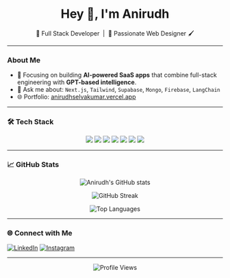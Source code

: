 <h1 align="center">Hey 👋, I'm Anirudh</h1>
<p align="center">🚀 Full Stack Developer &nbsp;|&nbsp; 🎨 Passionate Web Designer 🖌️</p>

---

###  About Me

- 🧠 Focusing on building **AI-powered SaaS apps** that combine full-stack engineering with **GPT-based intelligence**.
- 💬 Ask me about: `Next.js`, `Tailwind`, `Supabase`, `Mongo`, `Firebase`, `LangChain`
- 🌐 Portfolio: [anirudhselvakumar.vercel.app](https://anirudhselvakumar.vercel.app/)

---

### 🛠 Tech Stack

<p align="center">
  <img src="https://img.shields.io/badge/MongoDB-4EA94B?style=for-the-badge&logo=mongodb&logoColor=white"/>
  <img src="https://img.shields.io/badge/Express.js-404D59?style=for-the-badge"/>
  <img src="https://img.shields.io/badge/React-20232A?style=for-the-badge&logo=react"/>
  <img src="https://img.shields.io/badge/Node.js-339933?style=for-the-badge&logo=nodedotjs"/>
  <img src="https://img.shields.io/badge/Next.js-black?style=for-the-badge&logo=nextdotjs"/>
  <img src="https://img.shields.io/badge/TailwindCSS-38B2AC?style=for-the-badge&logo=tailwind-css"/>
  <img src="https://img.shields.io/badge/Supabase-3ECF8E?style=for-the-badge&logo=supabase"/>
</p>

---

### 📈 GitHub Stats

<p align="center">
  <img src="https://github-readme-stats.vercel.app/api?username=AnirudhS3110&show_icons=true&theme=radical" alt="Anirudh's GitHub stats" />
</p>

<p align="center">
  <img src="https://streak-stats.demolab.com?user=AnirudhS3110&theme=radical&hide_border=true" alt="GitHub Streak" />
</p>

<p align="center">
  <img src="https://github-readme-stats.vercel.app/api/top-langs/?username=AnirudhS3110&layout=compact&theme=radical" alt="Top Languages" />
</p>

---

### 🌐 Connect with Me

[![LinkedIn](https://img.shields.io/badge/LinkedIn-blue?style=for-the-badge&logo=linkedin)](https://www.linkedin.com/in/anirudh-selvakumar-45948b2a7/)
[![Instagram](https://img.shields.io/badge/Instagram-purple?style=for-the-badge&logo=instagram)](https://www.instagram.com/_.anirudh1012._/)

---

<p align="center">
  <img src="https://komarev.com/ghpvc/?username=AnirudhS3110&label=Profile%20Views&color=0e75b6&style=for-the-badge" alt="Profile Views" title="Total profile views"/>
</p>

